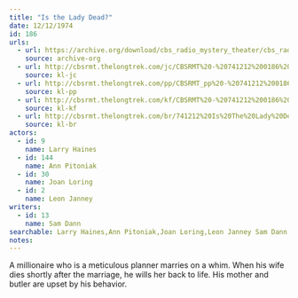 ```yaml
---
title: "Is the Lady Dead?"
date: 12/12/1974
id: 186
urls: 
  - url: https://archive.org/download/cbs_radio_mystery_theater/cbs_radio_mystery_theater-0151-0200.zip/cbs_radio_mystery_theater-0151-0200%2Fcbsrmt_0186_is_the_lady_dead.mp3
    source: archive-org
  - url: http://cbsrmt.thelongtrek.com/jc/CBSRMT%20-%20741212%200186%20Is%20the%20Lady%20Dead%20vbr%20bm2%20-outro_jc.mp3
    source: kl-jc
  - url: http://cbsrmt.thelongtrek.com/pp/CBSRMT_pp%20-%20741212%200186%20Is%20the%20Lady%20Dead.mp3
    source: kl-pp
  - url: http://cbsrmt.thelongtrek.com/kf/CBSRMT%20-%20741212%200186%20Is%20The%20Lady%20Dead_kf.mp3
    source: kl-kf
  - url: http://cbsrmt.thelongtrek.com/br/741212%20Is%20The%20Lady%20Dead%20-%20WOR.mp3
    source: kl-br
actors:  
  - id: 9
    name: Larry Haines  
  - id: 144
    name: Ann Pitoniak  
  - id: 30
    name: Joan Loring  
  - id: 2
    name: Leon Janney
writers:  
  - id: 13
    name: Sam Dann
searchable: Larry Haines,Ann Pitoniak,Joan Loring,Leon Janney Sam Dann
notes:  
---
```

A millionaire who is a meticulous planner marries on a whim. When his wife dies shortly after the marriage, he wills her back to life. His mother and butler are upset by his behavior.